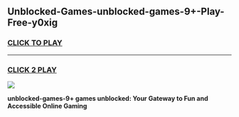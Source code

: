 
## Unblocked-Games-unblocked-games-9+-Play-Free-y0xig
<h3>
<a href="https://premium76.site?title=unblocked-games-9+&ref=09A">CLICK TO PLAY</a></h3>
<hr>

<h3>
<a href="https://premium76.site?title=unblocked-games-9+&ref=09A">CLICK 2 PLAY</a>
  
</h3>

<a href="https://premium76.site?title=unblocked-games-9+&ref=09A"><img src="https://clearcache.store/games.png"></a>


**unblocked-games-9+ games unblocked: Your Gateway to Fun and Accessible Online Gaming**
